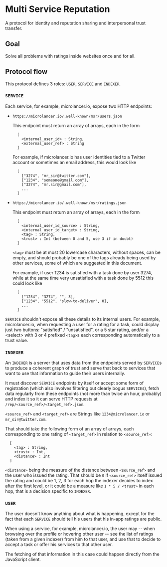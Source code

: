 # Multi Service Reputation

A protocol for identity and reputation sharing and interpersonal trust transfer.

## Goal

Solve all problems with ratings inside websites once and for all.

## Protocol flow

This protocol defines 3 roles: `USER`, `SERVICE` and `INDEXER`.

### `SERVICE`

Each service, for example, microlancer.io, expose two HTTP endpoints:

  * `https://microlancer.io/.well-known/msr/users.json`

    This endpoint must return an array of arrays, each in the form
      ```
        [
          <internal_user_id> : String,
          <external_user_ref> : String
        ]
      ```
    For example, if microlancer.io has user identities tied to a Twitter account or sometimes an email address, this would look like
      ```
        [
          ["3274", "mr_sir@twitter.com"],
          ["1234", "someone@gmail.com"],
          ["3274", "mr.sir@gmail.com"],
          ...
        ]
      ```

  * `https://microlancer.io/.well-known/msr/ratings.json`

    This endpoint must return an array of arrays, each in the form
      ```
        [
          <internal_user_id_source> : String,
          <internal_user_id_target> : String,
          <tag> : String,
          <trust> : Int (between 0 and 5, use 3 if in doubt)
        ]
      ```
    `<tag>` must be at most 20 lowercase characters, without spaces, can be empty, and should probably be one of the tags already being used by other services, some of which are  suggested in this document.

    For example, if user 1234 is satisfied with a task done by user 3274, while at the same time very unsatisfied with a task done by 5512 this could look like
      ```
        [
          ["1234", "3274", "", 3],
          ["1234", "5512", "slow-to-deliver", 0],
          ...
        ]
      ```

`SERVICE` shouldn't expose all these details to its internal users. For example, microlancer.io, when requesting a user for a rating for a task, could display just two buttons: "satisfied" / "unsatisfied", or a 5 star rating, and/or a &lt;select&gt; with 3 or 4 prefixed `<tag>`s each corresponding automatically to a trust value.

### `INDEXER`

An `INDEXER` is a server that uses data from the endpoints served by `SERVICE`s to produce a coherent graph of trust and serve that back to services that want to use that information to guide their users internally.

It must discover `SERVICE` endpoints by itself or accept some form of registration (which also involves filtering out clearly bogus `SERVICE`s), fetch data regularly from these endpoints (not more than twice an hour, probably) and index it so it can serve HTTP requests at `/rep/<source_ref>/<target_ref>.json`.

`<source_ref>` and `<target_ref>` are Strings like `1234@microlancer.io` or `mr_sir@twitter.com`.

That should take the following form of an array of arrays, each corresponding to one rating of `<target_ref>` in relation to `<source_ref>`:

  ```
    [
      <tag> : String,
      <trust> : Int,
      <distance> : Int
    ]
  ```

`<distance>` being the measure of the distance between `<source_ref>` and the user who issued the rating. That should be `0` if `<source_ref>` itself issued the rating and could be 1, 2, 3 for each hop the indexer decides to index after the first level, or it could be a measure like `1 * 5 / <trust>` in each hop, that is a decision specific to `INDEXER`.

### `USER`

The user doesn't know anything about what is happening, except for the fact that each `SERVICE` should tell his users that his in-app ratings are public.

When using a service, for example, microlancer.io, the user may -- when browsing over the profile or hovering other user -- see the list of ratings (taken from a given indexer) from him to that user, and use that to decide to accept a task or offer his services to that other user.

The fetching of that information in this case could happen directly from the JavaScript client.

